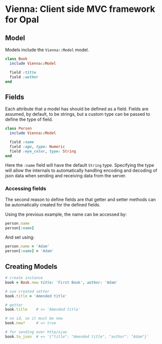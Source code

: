 # Vienna: Client side MVC framework for Opal

## Model

Models include the `Vienna::Model` model.

```ruby
class Book
  include Vienna::Model

  field :title
  field :author
end
```

## Fields

Each attribute that a model has should be defined as a field. Fields are
assumed, by default, to be strings, but a custom type can be passed to
define the type of field.

```ruby
class Person
  include Vienna::Model

  field :name
  field :age, type: Numeric
  field :eye_color, type: String
end
```

Here the `:name` field will have the default `String` type. Specifying
the type will allow the internals to automatically handling encoding
and decoding of json data when sending and receiving data from the
server.

### Accessing fields

The second reason to define fields are that getter and setter methods
can be automatically created for the defined fields.

Using the previous example, the name can be accessed by:

```ruby
person.name
person[:name]
```

And set using:

```ruby
person.name = 'Adam'
person[:name] = 'Adam'
```

## Creating Models

```ruby
# create instance
book = Book.new title: 'First Book', author: 'Adam'

# use created setter
book.title = 'Amended title'

# getter
book.title    # => 'Amended title'

# no id, so it must be new
book.new?     # => true

# for sending over http/ajax
book.to_json  # => '{"title": "Amended title", "author": "Adam"}'
```
